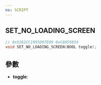 ```yaml
---
ns: SCRIPT
---
```

## SET_NO_LOADING_SCREEN

```c
// 0x5262CC1995D07E09 0xC8055034
void SET_NO_LOADING_SCREEN(BOOL toggle);
```


## 參數
* **toggle**: 

